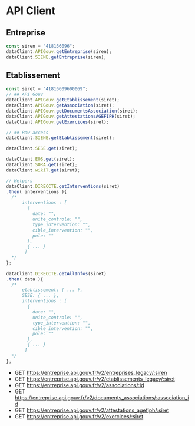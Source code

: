 # API Client

## Entreprise
```javascript
const siren = "418166096";
dataClient.APIGouv.getEntreprise(siren);
dataClient.SIENE.getEntreprise(siren);
```

## Etablissement
```javascript
const siret = "41816609600069";
// ## API Gouv
dataClient.APIGouv.getEtablissement(siret);
dataClient.APIGouv.getAssociation(siret);
dataClient.APIGouv.getDocumentsAssociation(siret);
dataClient.APIGouv.getAttestationsAGEFIPH(siret);
dataClient.APIGouv.getExercices(siret);

// ## Raw access
dataClient.SIENE.getEtablissement(siret);

dataClient.SESE.get(siret);

dataClient.EOS.get(siret);
dataClient.SORA.get(siret);
dataClient.wikiT.get(siret);

// Helpers
dataClient.DIRECCTE.getInterventions(siret)
.then( interventions ){
  /*
      interventions : [
        {
          date: "",
          unite_controle: "",
          type_intervention: "",
          cible_intervention: "",
          pole: ""
        },
        { ... }
       ]
  */
};

dataClient.DIRECCTE.getAllInfos(siret)
.then( data ){
  /*
      etablissement: { ... },
      SESE: { ... }, 
      interventions : [
        {
          date: "",
          unite_controle: "",
          type_intervention: "",
          cible_intervention: "",
          pole: ""
        },
        { ... }
       ]
  */
};

```

* GET https://entreprise.api.gouv.fr/v2/entreprises_legacy/:siren
* GET https://entreprise.api.gouv.fr/v2/etablissements_legacy/:siret
* GET https://entreprise.api.gouv.fr/v2/associations/:id
* GET https://entreprise.api.gouv.fr/v2/documents_associations/:association_id
* GET https://entreprise.api.gouv.fr/v2/attestations_agefiph/:siret
* GET https://entreprise.api.gouv.fr/v2/exercices/:siret
